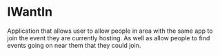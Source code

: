 # IWantIn
Application that allows user to allow people in area with the same app to join the event they are currently hosting. As well as allow people to find events going on near them that they could join.
